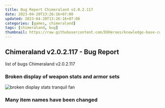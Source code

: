 ```yaml
---
title: Bug Report Chimeraland v2.0.2.117
date: 2023-04-20T13:26:16+07:00
updated: 2023-04-20T13:26:16+07:00
categories: [games, chimeraland]
tags: [chimeraland, bug]
thumbnail: https://raw.githubusercontent.com/DXHeroes/knowledge-base-content/master/files/bug_reporting.png
---
```


## Chimeraland v2.0.2.117 - Bug Report
list of bugs Chimeraland v2.0.2.117

### Broken display of weapon stats and armor sets
![broken display stats tranquil fan](https://user-images.githubusercontent.com/12471057/233280392-12b301f3-0f78-4f05-a4c2-81e59089c76a.png)

### Many item names have been changed

